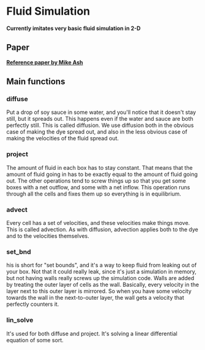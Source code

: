 # Fluid Simulation

**Currently imitates very basic fluid simulation in 2-D**

## Paper
**[Reference paper by Mike Ash](https://mikeash.com/pyblog/fluid-simulation-for-dummies.html)**

## Main functions

### diffuse
Put a drop of soy sauce in some water, and you'll notice that it doesn't stay still, but it spreads out. This happens even if the water and sauce are both perfectly still. This is called diffusion. We use diffusion both in the obvious case of making the dye spread out, and also in the less obvious case of making the velocities of the fluid spread out.

### project
The amount of fluid in each box has to stay constant. That means that the amount of fluid going in has to be exactly equal to the amount of fluid going out. The other operations tend to screw things up so that you get some boxes with a net outflow, and some with a net inflow. This operation runs through all the cells and fixes them up so everything is in equilibrium.

### advect
Every cell has a set of velocities, and these velocities make things move. This is called advection. As with diffusion, advection applies both to the dye and to the velocities themselves.

### set_bnd 
his is short for "set bounds", and it's a way to keep fluid from leaking out of your box. Not that it could really leak, since it's just a simulation in memory, but not having walls really screws up the simulation code. Walls are added by treating the outer layer of cells as the wall. Basically, every velocity in the layer next to this outer layer is mirrored. So when you have some velocity towards the wall in the next-to-outer layer, the wall gets a velocity that perfectly counters it.

### lin_solve 
It's used for both diffuse and project. It's solving a linear differential equation of some sort.
